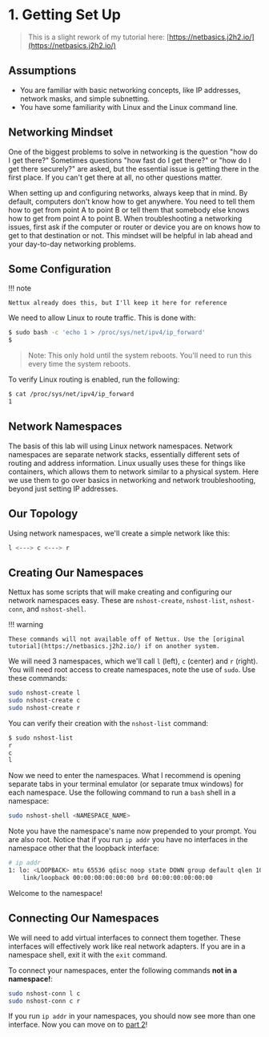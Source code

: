 # 1. Getting Set Up

> This is a slight rework of my tutorial here: [https://netbasics.j2h2.io/](https://netbasics.j2h2.io/)

## Assumptions

- You are familiar with basic networking concepts, like IP addresses, network masks, and simple subnetting.
- You have some familiarity with Linux and the Linux command line.

## Networking Mindset

One of the biggest problems to solve in networking is the question "how do I get there?" Sometimes questions "how fast do I get there?" or "how do I get there securely?" are asked, but the essential issue is getting there in the first place. If you can't get there at all, no other questions matter.

When setting up and configuring networks, always keep that in mind. By default, computers don't know how to get anywhere. You need to tell them how to get from point A to point B or tell them that somebody else knows how to get from point A to point B. When troubleshooting a networking issues, first ask if the computer or router or device you are on knows how to get to that destination or not. This mindset will be helpful in lab ahead and your day-to-day networking problems.

## Some Configuration

!!! note
    
    Nettux already does this, but I'll keep it here for reference

We need to allow Linux to route traffic. This is done with:

``` bash
$ sudo bash -c 'echo 1 > /proc/sys/net/ipv4/ip_forward'
$
```

> Note: This only hold until the system reboots. You'll need to run this every time the system reboots.

To verify Linux routing is enabled, run the following:

``` bash
$ cat /proc/sys/net/ipv4/ip_forward
1
```

## Network Namespaces

The basis of this lab will using Linux network namespaces. Network namespaces are separate network stacks, essentially different sets of routing and address information. Linux usually uses these for things like containers, which allows them to network similar to a physical system. Here we use them to go over basics in networking and network troubleshooting, beyond just setting IP addresses.

## Our Topology

Using network namespaces, we'll create a simple network like this:

``` bash
l <---> c <---> r
```

## Creating Our Namespaces

Nettux has some scripts that will make creating and configuring our network namespaces easy. These are `nshost-create`, `nshost-list`, `nshost-conn`, and `nshost-shell`.

!!! warning

    These commands will not available off of Nettux. Use the [original tutorial](https://netbasics.j2h2.io/) if on another system.

We will need 3 namespaces, which we'll call `l` (left), `c` (center) and `r` (right). You will need root access to create namespaces, note the use of `sudo`. Use these commands:

``` bash
sudo nshost-create l
sudo nshost-create c
sudo nshost-create r
```

You can verify their creation with the `nshost-list` command:

``` bash
$ sudo nshost-list
r
c
l
```

Now we need to enter the namespaces. What I recommend is opening separate tabs in your terminal emulator (or separate tmux windows) for each namespace. Use the following command to run a `bash` shell in a namespace:

``` bash
sudo nshost-shell <NAMESPACE_NAME>
```

Note you have the namespace's name now prepended to your prompt. You are also root. Notice that if you run `ip addr` you have no interfaces in the namespace other that the loopback interface:

``` bash
# ip addr
1: lo: <LOOPBACK> mtu 65536 qdisc noop state DOWN group default qlen 1000
    link/loopback 00:00:00:00:00:00 brd 00:00:00:00:00:00
```

Welcome to the namespace! 

## Connecting Our Namespaces

We will need to add virtual interfaces to connect them together. These interfaces will effectively work like real network adapters. If you are in a namespace shell, exit it with the `exit` command.

To connect your namespaces, enter the following commands **not in a namespace!**:

``` bash
sudo nshost-conn l c
sudo nshost-conn c r
```

If you run `ip addr` in your namespaces, you should now see more than one interface. Now you can move on to [part 2](./2-The-Very-Basics.md)!
